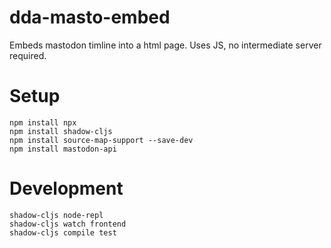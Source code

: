 # dda-masto-embed
Embeds mastodon timline into a html page. Uses JS, no intermediate server required.


# Setup

```
npm install npx
npm install shadow-cljs
npm install source-map-support --save-dev
npm install mastodon-api
```

# Development

```
shadow-cljs node-repl
shadow-cljs watch frontend
shadow-cljs compile test
```

